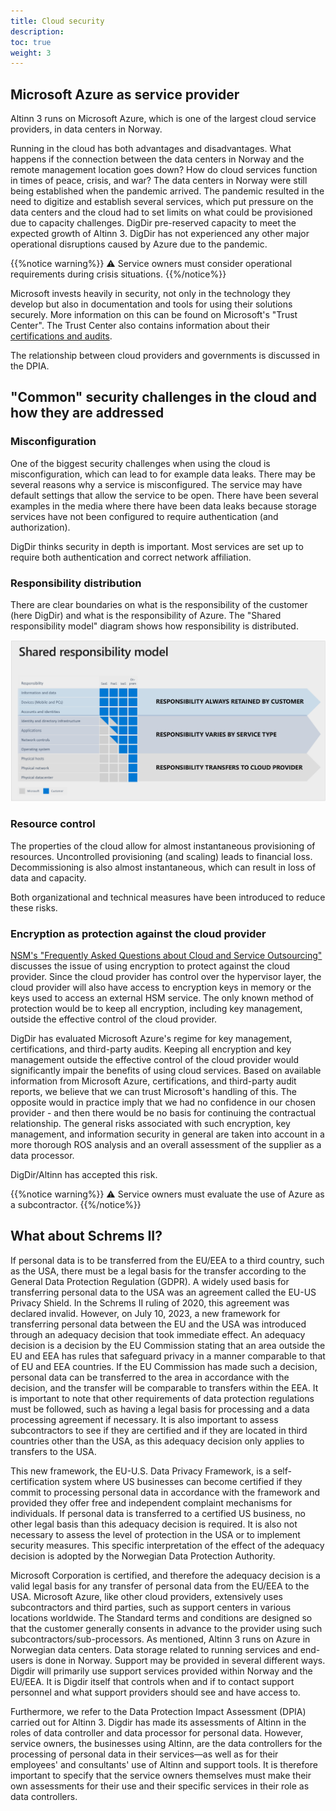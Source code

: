 ```yaml
---
title: Cloud security
description: 
toc: true
weight: 3
---
```



## Microsoft Azure as service provider

Altinn 3 runs on Microsoft Azure, which is one of the largest cloud service providers, in data centers in Norway.

Running in the cloud has both advantages and disadvantages.
What happens if the connection between the data centers in Norway and the remote management location goes down?
How do cloud services function in times of peace, crisis, and war?
The data centers in Norway were still being established when the pandemic arrived.
The pandemic resulted in the need to digitize and establish several services, which put pressure on the data centers
and the cloud had to set limits on what could be provisioned due to capacity challenges.
DigDir pre-reserved capacity to meet the expected growth of Altinn 3.
DigDir has not experienced any other major operational disruptions caused by Azure due to the pandemic.

{{%notice warning%}}
⚠ Service owners must consider operational requirements during crisis situations.
{{%/notice%}}

Microsoft invests heavily in security, not only in the technology they develop
but also in documentation and tools for using their solutions securely.
More information on this can be found on Microsoft's "Trust Center".
The Trust Center also contains information about their [certifications and audits](https://learn.microsoft.com/en-us/azure/compliance/).

The relationship between cloud providers and governments is discussed in the DPIA.

## "Common" security challenges in the cloud and how they are addressed

### Misconfiguration

One of the biggest security challenges when using the cloud is misconfiguration, which can lead to for example data leaks.
There may be several reasons why a service is misconfigured. The service may have default settings that allow the service to be open.
There have been several examples in the media where there have been data leaks
because storage services have not been configured to require authentication (and authorization).

DigDir thinks security in depth is important. Most services are set up to require both authentication and correct network affiliation.

### Responsibility distribution

There are clear boundaries on what is the responsibility of the customer (here DigDir) and what is the responsibility of Azure.
The "Shared responsibility model" diagram shows how responsibility is distributed.

![Shared responsibility model](shared-responsibility-model.png "Figure 1 - Responsibility shared between customer and cloud provider (Azure, 2019)")

### Resource control

The properties of the cloud allow for almost instantaneous provisioning of resources.
Uncontrolled provisioning (and scaling) leads to financial loss.
Decommissioning is also almost instantaneous, which can result in loss of data and capacity.

Both organizational and technical measures have been introduced to reduce these risks.

### Encryption as protection against the cloud provider

[NSM's "Frequently Asked Questions about Cloud and Service Outsourcing"](https://nsm.no/regelverk-og-hjelp/rad-og-anbefalinger/ofte-stilte-sporsmal-om-sky-og-tjenesteutsetting/sporsmal-om-sky-og-tjenesteutsetting/)
discusses the issue of using encryption to protect against the cloud provider.
Since the cloud provider has control over the hypervisor layer, the cloud provider will also
have access to encryption keys in memory or the keys used to access an external HSM service.
The only known method of protection would be to keep all encryption, including key management, outside the effective control of the cloud provider.

DigDir has evaluated Microsoft Azure's regime for key management, certifications, and third-party audits.
Keeping all encryption and key management outside the effective control of the cloud provider would significantly impair the benefits of using cloud services.
Based on available information from Microsoft Azure, certifications, and third-party audit reports, we believe that we can trust Microsoft's handling of this.
The opposite would in practice imply that we had no confidence in our chosen provider - and then there would be no basis for continuing the contractual relationship.
The general risks associated with such encryption, key management, and information security in general
are taken into account in a more thorough ROS analysis and an overall assessment of the supplier as a data processor.

DigDir/Altinn has accepted this risk.

{{%notice warning%}}
⚠ Service owners must evaluate the use of Azure as a subcontractor.
{{%/notice%}}


## What about Schrems II?

If personal data is to be transferred from the EU/EEA to a third country, such as the USA, there must be a legal basis for the transfer according to the General Data Protection Regulation (GDPR). A widely used basis for transferring personal data to the USA was an agreement called the EU-US Privacy Shield. In the Schrems II ruling of 2020, this agreement was declared invalid. However, on July 10, 2023, a new framework for transferring personal data between the EU and the USA was introduced through an adequacy decision that took immediate effect. An adequacy decision is a decision by the EU Commission stating that an area outside the EU and EEA has rules that safeguard privacy in a manner comparable to that of EU and EEA countries. If the EU Commission has made such a decision, personal data can be transferred to the area in accordance with the decision, and the transfer will be comparable to transfers within the EEA. It is important to note that other requirements of data protection regulations must be followed, such as having a legal basis for processing and a data processing agreement if necessary. It is also important to assess subcontractors to see if they are certified and if they are located in third countries other than the USA, as this adequacy decision only applies to transfers to the USA.

This new framework, the EU-U.S. Data Privacy Framework, is a self-certification system where US businesses can become certified if they commit to processing personal data in accordance with the framework and provided they offer free and independent complaint mechanisms for individuals. If personal data is transferred to a certified US business, no other legal basis than this adequacy decision is required. It is also not necessary to assess the level of protection in the USA or to implement security measures. This specific interpretation of the effect of the adequacy decision is adopted by the Norwegian Data Protection Authority.

Microsoft Corporation is certified, and therefore the adequacy decision is a valid legal basis for any transfer of personal data from the EU/EEA to the USA. Microsoft Azure, like other cloud providers, extensively uses subcontractors and third parties, such as support centers in various locations worldwide. The Standard terms and conditions are designed so that the customer generally consents in advance to the provider using such subcontractors/sub-processors. As mentioned, Altinn 3 runs on Azure in Norwegian data centers. Data storage related to running services and end-users is done in Norway. Support may be provided in several different ways. Digdir will primarily use support services provided within Norway and the EU/EEA. It is Digdir itself that controls when and if to contact support personnel and what support providers should see and have access to.

Furthermore, we refer to the Data Protection Impact Assessment (DPIA) carried out for Altinn 3. Digdir has made its assessments of Altinn in the roles of data controller and data processor for personal data. However, service owners, the businesses using Altinn, are the data controllers for the processing of personal data in their services—as well as for their employees' and consultants' use of Altinn and support tools. It is therefore important to specify that the service owners themselves must make their own assessments for their use and their specific services in their role as data controllers.

